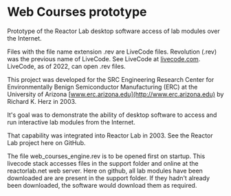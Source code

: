 # Web Courses prototype
Prototype of the Reactor Lab desktop software access of lab modules over the Internet.

Files with the file name extension .rev are LiveCode files. Revolution (.rev) was the previous name of LiveCode. See LiveCode at [livecode.com](https://livecode.com). LiveCode, as of 2022, can open .rev files. 

This project was developed for the SRC Engineering Research Center for Environmentally Benign Semiconductor Manufacturing (ERC) at the University of Arizona [www.erc.arizona.edu](http://www.erc.arizona.edu) by Richard K. Herz in 2003. 

It's goal was to demonstrate the ability of desktop software to access and run interactive lab modules from the Internet.

That capability was integrated into Reactor Lab in 2003. See the Reactor Lab project here on GitHub. 

The file web_courses_engine.rev is to be opened first on startup. This livecode stack accesses files in the support folder and online at the reactorlab.net web server. Here on github, all lab modules have been downloaded are are present in the support folder. If they hadn't already been downloaded, the software would download them as required.
